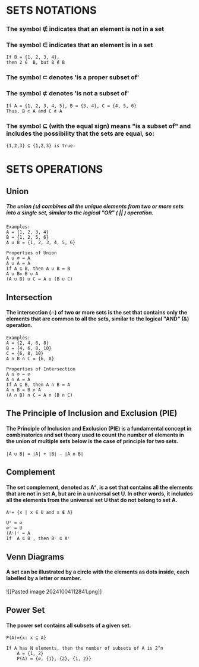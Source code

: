 # SETS NOTATIONS
### The symbol ∉  indicates that an element is not in a set
### The symbol ∈ indicates that an element is in a set

```
If B = {1, 2, 3, 4}, 
then 2 ∈  B, but 8 ∉ B
```

### The symbol ⊂ denotes 'is a proper subset of'
### The symbol ⊄ denotes 'is not a subset of'

```
If A = {1, 2, 3, 4, 5}, B = {3, 4}, C = {4, 5, 6}
Thus, B ⊂ A and C ⊄ A
```

### The symbol ⊆ (with the equal sign) means "is a subset of" and includes the possibility that the sets are equal, so:
```
{1,2,3} ⊆ {1,2,3} is true.
```
# SETS OPERATIONS
## Union
##### The union (∪) combines all the unique elements from two or more sets into a single set, similar to the logical "OR" ( || ) operation.
```
Examples:
A = {1, 2, 3, 4}
B = {1, 2, 5, 6}
A ∪ B = {1, 2, 3, 4, 5, 6}
```
```
Properties of Union
A ∪ ∅ = A 
A ∪ A = A
If A ⊆ B, then A ∪ B = B
A ∪ B= B ∪ A 
(A ∪ B) ∪ C = A ∪ (B ∪ C)
```
## Intersection
#### The intersection (∩) of two or more sets is the set that contains only the elements that are common to all the sets, similar to the logical "AND" (&) operation.
```
Examples: 
A = {2, 4, 6, 8} 
B = {4, 6, 8, 10}
C = {6, 8, 10}
A ∩ B ∩ C = {6, 8}
```
```
Properties of Intersection
A ∩ ∅ = ∅ 
A ∩ A = A
If A ⊆ B, then A ∩ B = A
A ∩ B = B ∩ A 
(A ∩ B) ∩ C = A ∩ (B ∩ C)
```

## The Principle of Inclusion and Exclusion (PIE)
#### The Principle of Inclusion and Exclusion (PIE) is a fundamental concept in combinatorics and set theory used to count the number of elements in the union of multiple sets below is the case of principle for two sets.
```
∣A ∪ B∣ = ∣A∣ + ∣B∣ − ∣A ∩ B∣
```

## Complement
#### The set complement, denoted as Aᶜ, is a set that contains all the elements that are not in set A, but are in a universal set U. In other words, it includes all the elements from the universal set U that do not belong to set A.
```
Aᶜ= {x | x ∈ U and x ∉ A}

Uᶜ = ∅
∅ᶜ = U
(Aᶜ)ᶜ = A
If  A ⊆ B , then Bᶜ ⊆ Aᶜ
```

## Venn Diagrams
#### A set can be illustrated by a circle with the elements as dots inside, each labelled by a letter or number.
![[Pasted image 20241004112841.png]]
## Power Set
#### The power set contains all subsets of a given set.
```
P(A)={x: x ⊆ A}

If A has N elements, then the number of subsets of A is 2^n
	A = {1, 2}
	P(A) = {∅, {1}, {2}, {1, 2}}
```
